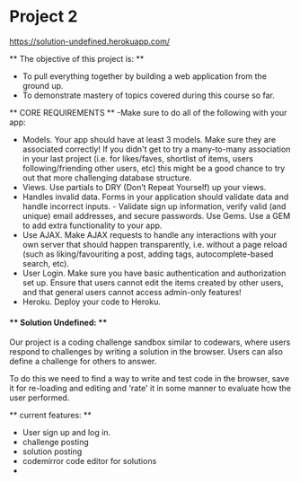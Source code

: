 # Project 2

https://solution-undefined.herokuapp.com/

** The objective of this project is: **
- To pull everything together by building a web application from the ground up.
- To demonstrate mastery of topics covered during this course so far.

** CORE REQUIREMENTS **
-Make sure to do all of the following with your app:

- Models. Your app should have at least 3 models. Make sure they are associated correctly! If you didn't get to try a many-to-many association in your last project (i.e. for likes/faves, shortlist of items, users following/friending other users, etc) this might be a good chance to try out that more challenging database structure.
- Views. Use partials to DRY (Don’t Repeat Yourself) up your views.
- Handles invalid data. Forms in your application should validate data and handle incorrect inputs. - Validate sign up information, verify valid (and unique) email addresses, and secure passwords.
Use Gems. Use a GEM to add extra functionality to your app.
- Use AJAX. Make AJAX requests to handle any interactions with your own server that should happen transparently, i.e. without a page reload (such as liking/favouriting a post, adding tags, autocomplete-based search, etc).
- User Login. Make sure you have basic authentication and authorization set up. Ensure that users cannot edit the items created by other users, and that general users cannot access admin-only features!
- Heroku. Deploy your code to Heroku.

#### ** Solution Undefined: **

Our project is a coding challenge sandbox similar to codewars, where users respond to challenges by writing a solution in the browser. Users can also define a challenge for others to answer.

To do this we need to find a way to write and test code in the browser, save it for re-loading and editing and 'rate' it in some manner to evaluate how the user performed.

** current features: **

- User sign up and log in.
- challenge posting
- solution posting
- codemirror code editor for solutions
-
